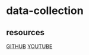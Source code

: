 # data-collection
## resources
[GITHUB](https://github.com/arapfaik/scraping-glassdoor-selenium)
[YOUTUBE](https://www.youtube.com/watch?v=GmW4F6MHqqs&ab_channel=KenJee)
